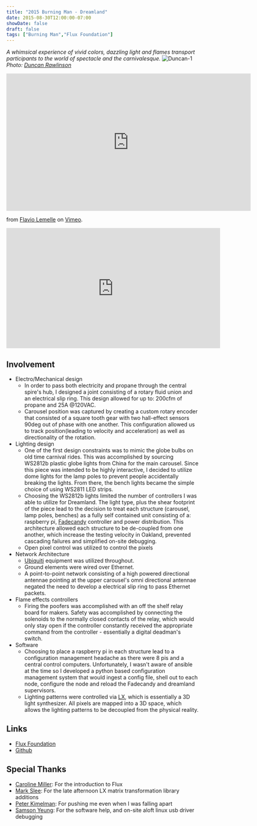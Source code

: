 ```yaml
---
title: "2015 Burning Man - Dreamland"
date: 2015-08-30T12:00:00-07:00
showDate: false
draft: false
tags: ["Burning Man","Flux Foundation"]
---
```

*A whimsical experience of vivid colors, dazzling light and flames transport participants to the world of spectacle and the carnivalesque.*
![Duncan-1](../images/dreamland_1_duncan_co.jpg)
*Photo: [Duncan Rawlinson](https://duncan.co/)* 

<iframe src="https://player.vimeo.com/video/141555457" width="640" height="360" frameborder="0" webkitallowfullscreen mozallowfullscreen allowfullscreen></iframe>
<p>from <a href="https://vimeo.com/user4361503">Flavio Lemelle</a> on <a href="https://vimeo.com">Vimeo</a>.</p>
<iframe width="560" height="315" src="https://www.youtube.com/embed/ZiWITmmOOS8" frameborder="0" allow="accelerometer; autoplay; encrypted-media; gyroscope; picture-in-picture" allowfullscreen></iframe>

## Involvement
- Electro/Mechanical design
  - In order to pass both electricity and propane through the central spire's hub, I designed a joint consisting of a rotary fluid union and an electrical slip ring. This design allowed for up to: 200cfm of propane and 25A @120VAC.
  - Carousel position was captured by creating a custom rotary encoder that consisted of a square tooth gear with two hall-effect sensors 90deg out of phase with one another. This configuration allowed us to track position(leading to velocity and acceleration) as well as directionality of the rotation.
- Lighting design
  - One of the first design constraints was to mimic the globe bulbs on old time carnival rides. This was accomplished by sourcing WS2812b plastic globe lights from China for the main carousel. Since this piece was intended to be highly interactive, I decided to utilize dome lights for the lamp poles to prevent people accidentally breaking the lights. From there, the bench lights became the simple choice of using WS2811 LED strips.
  - Choosing the WS2812b lights limited the number of controllers I was able to utilize for Dreamland. The light type, plus the shear footprint of the piece lead to the decision to treat each structure (carousel, lamp poles, benches) as a fully self contained unit consisting of a: raspberry pi, [Fadecandy](http://www.misc.name/fadecandy/) controller and power distribution. This architecture allowed each structure to be de-coupled from one another, which increase the testing velocity in Oakland, prevented cascading failures and simplified on-site debugging.
  - Open pixel control was utilized to control the pixels
- Network Architecture
  - [Ubiquiti](https://www.ubnt.com/) equipment was utilized throughout.
  - Ground elements were wired over Ethernet.
  - A point-to-point network consisting of a high powered directional antennae pointing at the upper carousel's omni directional antennae negated the need to develop a electrical slip ring to pass Ethernet packets.
- Flame effects controllers
  - Firing the poofers was accomplished with an off the shelf relay board for makers. Safety was accomplished by connecting the solenoids to the normally closed contacts of the relay, which would only stay open if the controller constantly received the appropriate command from the controller - essentially a digital deadman's switch.
- Software
  - Choosing to place a raspberry pi in each structure lead to a configuration management headache as there were 8 pis and a central control computers. Unfortunately, I wasn't aware of ansible at the time so I developed a python based configuration management system that would ingest a config file, shell out to each node, configure the node and reload the Fadecandy and dreamland supervisors.
  - Lighting patterns were controlled via [LX](https://github.com/heronarts/LX), which is essentially a 3D light synthesizer. All pixels are mapped into a 3D space, which allows the lighting patterns to be decoupled from the physical reality.

## Links
- [Flux Foundation](http://www.fluxfoundation.org/dreamland/)
- [Github](https://github.com/Dreamland2015/Dreamland)

## Special Thanks
- [Caroline Miller](https://www.linkedin.com/in/mills42): For the introduction to Flux
- [Mark Slee](http://mcslee.com): For the late afternoon LX matrix transformation library additions
- [Peter Kimelman](https://experience.pk): For pushing me even when I was falling apart
- [Samson Yeung](https://github.com/fragmede): For the software help, and on-site aloft linux usb driver debugging
